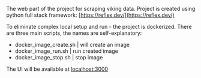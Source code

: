 The web part of the project for scraping viking data.
Project is created using python full stack framework: [https://reflex.dev/](https://reflex.dev/)

To eliminate complex local setup and run - the project is dockerized.
There are three main scripts, the names are self-explanatory:
- docker_image_create.sh    | will create an image
- docker_image_run.sh       | run created image
- docker_image_stop.sh      | stop image

The UI will be available at [localhost:3000](localhost:3000)